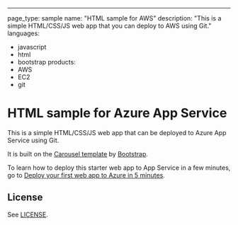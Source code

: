 ---
page_type: sample
name: "HTML sample for AWS"
description: "This is a simple HTML/CSS/JS web app that you can deploy to AWS using Git."
languages:
- javascript
- html
- bootstrap
products:
- AWS
- EC2
- git

# HTML sample for Azure App Service

This is a simple HTML/CSS/JS web app that can be deployed to Azure App Service using Git. 

It is built on the [Carousel template](http://getbootstrap.com/examples/carousel) by [Bootstrap](http://getbootstrap.com).

To learn how to deploy this starter web app to App Service in a few minutes, go to [Deploy your first web app to Azure in 5 minutes](https://azure.microsoft.com/documentation/articles/app-service-web-get-started).

## License

See [LICENSE](LICENSE).
